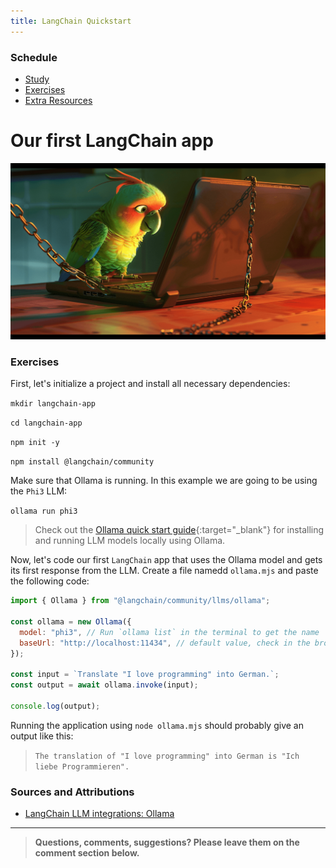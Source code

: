 ```yaml
---
title: LangChain Quickstart
---
```


### Schedule

  - [Study](#study-plan-NN)
  - [Exercises](#exercises-NN)
  - [Extra Resources](#extra-resources-NN)

# Our first LangChain app

![](./assets/langchain.png)

<!-- ### Study Plan -->

<!-- ### Summary -->

### Exercises

  First, let's initialize a project and install all necessary dependencies:

  `mkdir langchain-app`

  `cd langchain-app`

  `npm init -y`

  `npm install @langchain/community`

  Make sure that Ollama is running. In this example we are going to be using the `Phi3` LLM:

  `ollama run phi3`

  > Check out the [Ollama quick start guide](https://in-tech-gration.github.io/WDX-180/curriculum/modules/computer_science/artificial_intelligence/llm/ollama/quickstart/quickstart.html){:target="_blank"} for installing and running LLM models locally using Ollama.

  Now, let's code our first `LangChain` app that uses the Ollama model and gets its first response from the LLM. Create a file namedd `ollama.mjs` and paste the following code:

  ```js
  import { Ollama } from "@langchain/community/llms/ollama";

  const ollama = new Ollama({
    model: "phi3", // Run `ollama list` in the terminal to get the name
    baseUrl: "http://localhost:11434", // default value, check in the browser that Ollama server is running
  });

  const input = `Translate "I love programming" into German.`;
  const output = await ollama.invoke(input);

  console.log(output); 
  ```

  Running the application using `node ollama.mjs` should probably give an output like this:

  > `The translation of "I love programming" into German is "Ich liebe Programmieren".`

<!-- ### Extra Resources

  _(Nothing here yet. Feel free to contribute if you've found some useful resources.)_ -->

### Sources and Attributions

  - [LangChain LLM integrations: Ollama](https://js.langchain.com/v0.1/docs/integrations/llms/ollama/)

---

> **Questions, comments, suggestions? Please leave them on the comment section below.**

<script src="https://utteranc.es/client.js"
  repo="in-tech-gration/WDX-180"
  issue-term="pathname"
  theme="github-dark"
  crossorigin="anonymous"
  async>
</script>